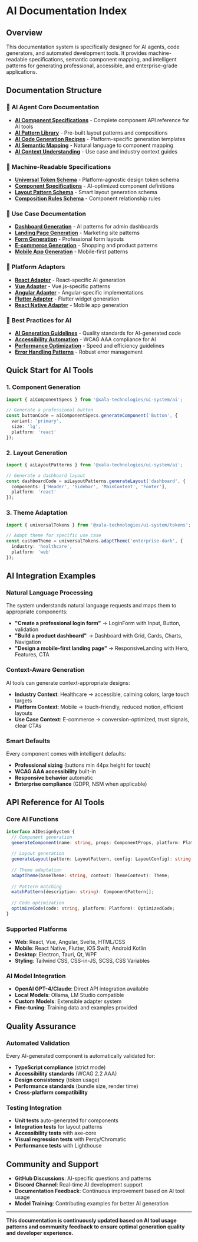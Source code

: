 # AI Documentation Index

## Overview

This documentation system is specifically designed for AI agents, code generators, and automated development tools. It provides machine-readable specifications, semantic component mapping, and intelligent patterns for generating professional, accessible, and enterprise-grade applications.

## Documentation Structure

### 🤖 **AI Agent Core Documentation**

- **[AI Component Specifications](./ai-agents/ai-component-specifications.md)** - Complete component API reference for AI tools
- **[AI Pattern Library](./ai-agents/ai-pattern-library.md)** - Pre-built layout patterns and compositions
- **[AI Code Generation Recipes](./ai-agents/ai-code-generation-recipes.md)** - Platform-specific generation templates
- **[AI Semantic Mapping](./ai-agents/ai-semantic-mapping.md)** - Natural language to component mapping
- **[AI Context Understanding](./ai-agents/ai-context-understanding.md)** - Use case and industry context guides

### 🔧 **Machine-Readable Specifications**

- **[Universal Token Schema](../src/universal/schema/universal-token-schema.json)** - Platform-agnostic design token schema
- **[Component Specifications](../src/universal/components/ai-component-specifications.json)** - AI-optimized component definitions
- **[Layout Pattern Schema](./ai-agents/schemas/layout-pattern-schema.json)** - Smart layout generation schema
- **[Composition Rules Schema](./ai-agents/schemas/composition-rules-schema.json)** - Component relationship rules

### 🎯 **Use Case Documentation**

- **[Dashboard Generation](./ai-agents/use-cases/dashboard-generation.md)** - AI patterns for admin dashboards
- **[Landing Page Generation](./ai-agents/use-cases/landing-page-generation.md)** - Marketing site patterns
- **[Form Generation](./ai-agents/use-cases/form-generation.md)** - Professional form layouts
- **[E-commerce Generation](./ai-agents/use-cases/ecommerce-generation.md)** - Shopping and product patterns
- **[Mobile App Generation](./ai-agents/use-cases/mobile-app-generation.md)** - Mobile-first patterns

### 🚀 **Platform Adapters**

- **[React Adapter](./ai-agents/platforms/react-adapter.md)** - React-specific AI generation
- **[Vue Adapter](./ai-agents/platforms/vue-adapter.md)** - Vue.js-specific patterns
- **[Angular Adapter](./ai-agents/platforms/angular-adapter.md)** - Angular-specific implementations
- **[Flutter Adapter](./ai-agents/platforms/flutter-adapter.md)** - Flutter widget generation
- **[React Native Adapter](./ai-agents/platforms/react-native-adapter.md)** - Mobile app generation

### 📐 **Best Practices for AI**

- **[AI Generation Guidelines](./ai-agents/ai-generation-guidelines.md)** - Quality standards for AI-generated code
- **[Accessibility Automation](./ai-agents/accessibility-automation.md)** - WCAG AAA compliance for AI
- **[Performance Optimization](./ai-agents/performance-optimization.md)** - Speed and efficiency guidelines
- **[Error Handling Patterns](./ai-agents/error-handling-patterns.md)** - Robust error management

## Quick Start for AI Tools

### 1. **Component Generation**
```typescript
import { aiComponentSpecs } from '@xala-technologies/ui-system/ai';

// Generate a professional button
const buttonCode = aiComponentSpecs.generateComponent('Button', {
  variant: 'primary',
  size: 'lg',
  platform: 'react'
});
```

### 2. **Layout Generation**
```typescript
import { aiLayoutPatterns } from '@xala-technologies/ui-system/ai';

// Generate a dashboard layout
const dashboardCode = aiLayoutPatterns.generateLayout('dashboard', {
  components: ['Header', 'Sidebar', 'MainContent', 'Footer'],
  platform: 'react'
});
```

### 3. **Theme Adaptation**
```typescript
import { universalTokens } from '@xala-technologies/ui-system/tokens';

// Adapt theme for specific use case
const customTheme = universalTokens.adaptTheme('enterprise-dark', {
  industry: 'healthcare',
  platform: 'web'
});
```

## AI Integration Examples

### **Natural Language Processing**
The system understands natural language requests and maps them to appropriate components:

- **"Create a professional login form"** → LoginForm with Input, Button, validation
- **"Build a product dashboard"** → Dashboard with Grid, Cards, Charts, Navigation
- **"Design a mobile-first landing page"** → ResponsiveLanding with Hero, Features, CTA

### **Context-Aware Generation**
AI tools can generate context-appropriate designs:

- **Industry Context**: Healthcare → accessible, calming colors, large touch targets
- **Platform Context**: Mobile → touch-friendly, reduced motion, efficient layouts
- **Use Case Context**: E-commerce → conversion-optimized, trust signals, clear CTAs

### **Smart Defaults**
Every component comes with intelligent defaults:

- **Professional sizing** (buttons min 44px height for touch)
- **WCAG AAA accessibility** built-in
- **Responsive behavior** automatic
- **Enterprise compliance** (GDPR, NSM when applicable)

## API Reference for AI Tools

### **Core AI Functions**
```typescript
interface AIDesignSystem {
  // Component generation
  generateComponent(name: string, props: ComponentProps, platform: Platform): string;
  
  // Layout generation
  generateLayout(pattern: LayoutPattern, config: LayoutConfig): string;
  
  // Theme adaptation
  adaptTheme(baseTheme: string, context: ThemeContext): Theme;
  
  // Pattern matching
  matchPattern(description: string): ComponentPattern[];
  
  // Code optimization
  optimizeCode(code: string, platform: Platform): OptimizedCode;
}
```

### **Supported Platforms**
- **Web**: React, Vue, Angular, Svelte, HTML/CSS
- **Mobile**: React Native, Flutter, iOS Swift, Android Kotlin
- **Desktop**: Electron, Tauri, Qt, WPF
- **Styling**: Tailwind CSS, CSS-in-JS, SCSS, CSS Variables

### **AI Model Integration**
- **OpenAI GPT-4/Claude**: Direct API integration available
- **Local Models**: Ollama, LM Studio compatible
- **Custom Models**: Extensible adapter system
- **Fine-tuning**: Training data and examples provided

## Quality Assurance

### **Automated Validation**
Every AI-generated component is automatically validated for:
- **TypeScript compliance** (strict mode)
- **Accessibility standards** (WCAG 2.2 AAA)
- **Design consistency** (token usage)
- **Performance standards** (bundle size, render time)
- **Cross-platform compatibility**

### **Testing Integration**
- **Unit tests** auto-generated for components
- **Integration tests** for layout patterns
- **Accessibility tests** with axe-core
- **Visual regression tests** with Percy/Chromatic
- **Performance tests** with Lighthouse

## Community and Support

- **GitHub Discussions**: AI-specific questions and patterns
- **Discord Channel**: Real-time AI development support
- **Documentation Feedback**: Continuous improvement based on AI tool usage
- **Model Training**: Contributing examples for better AI generation

---

**This documentation is continuously updated based on AI tool usage patterns and community feedback to ensure optimal generation quality and developer experience.**